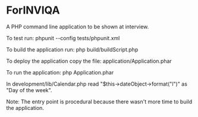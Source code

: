 # ForINVIQA
A PHP command line application to be shown at interview.

To test run:
  phpunit --config tests/phpunit.xml

To build the application run:
  php build/buildScript.php
  
To deploy the application copy the file:
  application/Application.phar
  
To run the application:
  php Application.phar <optional filename>
  
In development/lib/Calendar.php read "$this->dateObject->format("l")"  as "Day of the week".

Note: The entry point is procedural because there wasn't more time to build the application.
